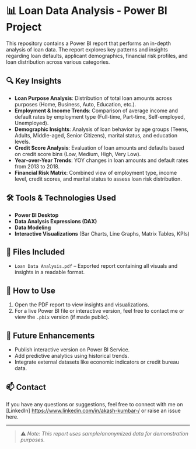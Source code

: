 # 📊 Loan Data Analysis - Power BI Project

This repository contains a Power BI report that performs an in-depth analysis of loan data. The report explores key patterns and insights regarding loan defaults, applicant demographics, financial risk profiles, and loan distribution across various categories.

## 🔍 Key Insights

- **Loan Purpose Analysis**: Distribution of total loan amounts across purposes (Home, Business, Auto, Education, etc.).
- **Employment & Income Trends**: Comparison of average income and default rates by employment type (Full-time, Part-time, Self-employed, Unemployed).
- **Demographic Insights**: Analysis of loan behavior by age groups (Teens, Adults, Middle-aged, Senior Citizens), marital status, and education levels.
- **Credit Score Analysis**: Evaluation of loan amounts and defaults based on credit score bins (Low, Medium, High, Very Low).
- **Year-over-Year Trends**: YOY changes in loan amounts and default rates from 2013 to 2018.
- **Financial Risk Matrix**: Combined view of employment type, income level, credit scores, and marital status to assess loan risk distribution.

## 🛠 Tools & Technologies Used

- **Power BI Desktop**
- **Data Analysis Expressions (DAX)**
- **Data Modeling**
- **Interactive Visualizations** (Bar Charts, Line Graphs, Matrix Tables, KPIs)

## 📁 Files Included

- `Loan Data Analysis.pdf` – Exported report containing all visuals and insights in a readable format.

## 📌 How to Use

1. Open the PDF report to view insights and visualizations.
2. For a live Power BI file or interactive version, feel free to contact me or view the `.pbix` version (if made public).

## 🚀 Future Enhancements

- Publish interactive version on Power BI Service.
- Add predictive analytics using historical trends.
- Integrate external datasets like economic indicators or credit bureau data.

## 📫 Contact

If you have any questions or suggestions, feel free to connect with me on [LinkedIn] https://www.linkedin.com/in/akash-kumbar-/ or raise an issue here.

---

> ⚠️ *Note: This report uses sample/anonymized data for demonstration purposes.*
